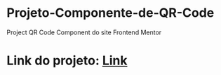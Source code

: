 # Projeto-Componente-de-QR-Code
Project QR Code Component do site Frontend Mentor
# Link do projeto: <a href= 'https://skarzyll.github.io/Projeto-Componente-de-QR-Code/'>Link</a>
